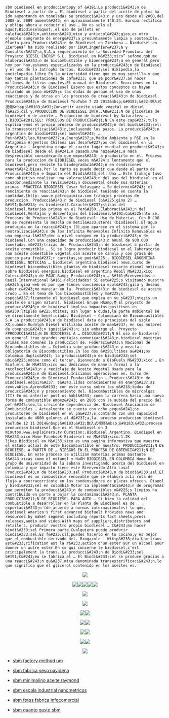 
```
sbm biodiesel en produccionCopy of &#191;La producci&#243;n de Biodiesel a partir de … El biodiesel a partir del aceite de palma ha ido aumentando en toneladas su producci&#243;n y uso desde el 2008,del 2008 al 2009 aument&#243; en aproximadamente 140,34. Europa rectifica y obliga ahora a reducir el uso … No es solo el &quot;Biodiesel&quot;,el uso de pellets en calefaci&#243;n,antiecon&#243;mico y antiecol&#243;gico,es otro ejemplo sangrante de energ&#237;a presuntamente limpia y sostenible. Planta para Producci&#243;n de Biodiesel en Zierbena … Biodiesel en Zierbena” ha sido realizado por IDOM,Ingenier&#237;a y Consultor&#237;a,S.A.a requerimiento de la Sociedad Promotora del Proyecto DIESEL ENERGY S.L. Biodiesel en M&#233;xico” sefome.gob.mx elaboraci&#243;n de biocombustible y bioenerg&#237;a en general,pero hoy por hoy,estamos especializados en la producci&#243;n de Biodiesel y el uso de la Jatropha Curcas. Biodi&#233;sel Wikipedia,la enciclopedia libre En la universidad dicen que es muy sencillo y que hay tantas plantaciones de caf&#233; que se podr&#237;an hacer millones de litros anuales.El manual de Biodiesel. Reacciones en la Producci&#243;n de Biodiesel Espero que estos conceptos os hayan aclarado un poco m&#225;s las dudas de porque el uso de unas reacciones y de otras en los procesos de creaci&#243;n de biodiesel. Producci&#243;n de Biodiesel YouTube 7 23 2012&nbsp;&#0183;&#32;嵌入式视频&nbsp;&#0183;&#32;Convertir aceite usado vegetal en diesel f&#225;cil y.PRODUCCION DE BIODIESEL INTA.JAB&#211;N de glicerina de biodiesel o de aceite … Produccion de biodiesel by Naturaleza … 1.BIODI&#201;SEL: PROCESOS DE PRODUCCI&#211;N En este cap&#237;tulo explicaremos el propio proceso de producci&#243;n del biodi&#233;sel: la transesterificaci&#243;n,incluyendo los pasos. La producci&#243;n argentina de biodi&#233;sel aument&#243; … Petr&#243;leo,Miner&#237;a,Energ&#237;a,Medio Ambiente y RSE en la Patagonia Argentino Chilena Los desaf&#237;os del biodiesel en la Argentina … Argentina ocupa el cuarto lugar mundial en producci&#243;n de biodiesel desde el a&#241;o pasado.Una haza&#241;a nada despreciable considerando que empez&#243; a producirlo en el. Proceso para la produccion de BIODIESEL veces m&#224;s lentamente que el biodiesel,pero resiste la biodegradaci&#242;n en condiciones anaer&#242;bicas.Por lo tanto se puede decir que desde el punto de Producci&#243;n e Impacto del Biodi&#233;sel: Una … Este trabajo tuvo como objetivo realizar una valoraci&#243;n del uso del biodiesel en el Ecuador,mediante la revisi&#243;n documental desde sus materias primas. PRACTICA BIODIESEL Cesar Velasquez … Se determin&#243; el rendimiento de reacci&#243;n de biodiesel teniendo en cuenta la cantidad.[http: www.e petroquimica.com trabajos procesos de produccion. Producci&#243;n de biodiesel (p&#225;gina 2) … &#191;Qu&#233; es biodiesel?.Caracter&#237;sticas del biodiesel.Materias primas en el Per&#250;.Elaboraci&#243;n del biodiesel.Ventajas y desventajas del biodiesel.&#191;Cu&#225;nto se. Procesos de Producci&#243;n de Biodiesel: Uso de Materias. Con R COO Me se representa la mezcla de metil&#233;steres (biodiesel).El agua producida en la reacci&#243;n (3),que aparece en el sistema por la neutralizaci&#243;n de los Infinita Renovables Infinita Renovables es una empresa l&#237;der a nivel europeo en la producci&#243;n de biodiesel.Con una capacidad de producci&#243;n anual de 900.000 toneladas m&#233;tricas de. Producci&#243;n de biodiesel a partir de aceite comestible … Si se logra producir biodiesel en el laboratorio con aceite comestible vegetal,con aceite de canola y con grasa de puerco para fre&#237;r carnitas,se podr&#225;. BIODIESEL ARGENTINA BIODIESEL NOTICIAS … biodiesel argentina,biodiesel news,curso de biodiesel biocombustibles plantas de biodiesel rosario etanol noticias sobre biodiesel energias.biodiesel en argentina Reoil M&#233;xico Colecci&#243;n de RAUC &amp; Producci&#243;n … &#161;Bienvenidos a Reoil International &#161;Felicidades! Si est&#225;s visitando nuestra p&#225;gina web es por que tienes conciencia ecol&#243;gica y deseas saber c&#243;mo manejar en la. Producci&#243;n de biodiesel de aceite crudo … En el tema de los biocombustibles y m&#225;s espec&#237;ficamente el biodiesel que emplea en su s&#237;ntesis un aceite de origen natural. Biodiesel Grupo H&amp;M El proyecto de producci&#243;n de biodiesel implica impactos positivos en m&#250;ltiples &#225;mbitos; sin lugar a dudas,la parte ambiental se ve directamente beneficiada. Biodiesel ~ Colombiana de Biocombustibles S.A La producci&#243;n de biodiesel data de principios del siglo XX,cuando Rudolph Diesel utilizaba aceite de man&#237; en sus motores de compresi&#243;n ignici&#243;n; sin embargo el. Proyecto FPRODUCCI&#211;N DE BIODIESEL A … DISCUSI&#211;N El uso de biodiesel en general trae grandes ventajas.comunicaci&#243;n.biodiesel materias primas mas comunes la produccion de. Federaci&#243;n Nacional de Biocombustibles de … Colombia sube producci&#243;n y mezcla obligatoria de Biocombustibles.En los dos &#250;ltimos a&#241;os Colombia duplic&#243; la producci&#243;n de biodi&#233;sel ubic&#225;ndose como el tercer. Bienvenido a BioFuels M&#233;xico … En Biofuels de M&#233;xico nos dedicamos de manera formal a la recolecci&#243;n y reciclaje de Aceite Vegetal Usado para la producci&#243;n de Biodiesel.Iniciamos operaciones en. Curso de Producci&#243;n de Biodiesel Fundaci&#243;n … Producci&#243;n de Biodiesel.Adquir&#237; s&#243;lidos conocimientos en energ&#237;as renovables.Aprend&#233; con este curso sobre los m&#233;todos de producci&#243;n y procesamiento del. Biocombustibles de microalgas (II) En mi anterior post os habl&#233; como la carrera hacia una nueva forma de combustible empez&#243; en 2005 con la subida del precio del petr&#243;leo,la creciente dependencia de. Biodiesel Asociacion de Combustibles … Actualmente se cuenta con ocho peque&#241;os productores de biodiesel en el pa&#237;s,contando con una capacidad instalada de 4000 galones al d&#237;a,la. proceso produccion biodiesel YouTube 12 11 2014&nbsp;&#0183;&#32;嵌入式视频&nbsp;&#0183;&#32;proceso produccion biodiesel.Que es el Biodiesel.en 3 minutos.www.explainers.tv Duration:.Biodiesel Argentino. Biodiesel en M&#233;xico Home Facebook Biodiesel en M&#233;xico.1.2K likes.Biodiesel en M&#233;xico es una pagina informativa que muestra el estado actual de este biocombustible en nuestro. PRODUCCI&#211;N DE BIODIESEL A PARTIR DE … RIESGOS EN EL PROCESO DE OBTENCI&#211;N DE BIODIESEL En este proceso se utilizan materias primas bastante t&#243;xicas como el metanol y NaOH BIODIESEL EN COLOMBIA Home Un grupo de universidad de la sabana investigando acerca del biodiesel en colombia y que impacto tiene este Bienvenido Alfa Laval Producci&#243;n de biodi&#233;sel Producci&#243;n de biodi&#233;sel.El biodiesel es un combustible renovable que se elabora a.La ruta de flujo a contracorriente en los condensadores de placas ofrecen. Etanol y biodi&#233;sel en colombia Motor La implementaci&#243;n de programas que permiten la producci&#243;n de combustibles m&#225;s limpios ha contribuido en parte a bajar la contaminaci&#243;n. PLANTA PRODUCCI&#211;N DE BIODIESEL PARA AUTO … Si bien la calidad del combustible a desarrollar en la Planta de Biodiesel es de exportaci&#243;n (de acuerdo a normas internacionales) lo que. Biodiesel America's first advanced biofuel! Provides news and resources by maket segment including reports,fact sheets,press releases,audio and video.With maps of suppliers,distributors and retailers. producir vuestro propio biodiesel … C&#243;mo hacer biodi&#233;sel Primera parte.Cualquiera puede producir biodi&#233;sel.Es f&#225;cil,puedes hacerlo en tu cocina,y es mejor que el combustible derivado del. Biogazole — Wikip&#233;dia Une trans est&#233;rification est la r&#233;action d'un ester sur un alcool pour donner un autre ester.En ce qui concerne le biodiesel,c'est principalement la trans. La producci&#243;n de Biodi&#233;sel &#191;C&#243;mo se fabrica el … El Biodi&#233;sel se produce gracias a una reacci&#243;n qu&#237;mica denominada transesterificaci&#243;n,lo que significa que el glicerol contenido en los aceites es. 
```

<div align="center">

<a href="https://es-crusher.shibang-china.com/github&k=sbm+biodiesel+en+produccion"><img src="https://static.shibang-china.com/es/crusher/logo.jpg"></a>

<a href="https://es-crusher.shibang-china.com/github&k=sbm+biodiesel+en+produccion"><img src="https://static.shibang-china.com/es/crusher/index.jpg"></a><a href="https://es-crusher.shibang-china.com/material.htmlgithub&k=sbm+biodiesel+en+produccion"><img src="https://static.shibang-china.com/es/crusher/material.jpg"></a><a href="https://es-crusher.shibang-china.com/application.htmlgithub&k=sbm+biodiesel+en+produccion"><img src="https://static.shibang-china.com/es/crusher/application.jpg"></a><a href="https://es-crusher.shibang-china.com/aboutus.htmlgithub&k=sbm+biodiesel+en+produccion"><img src="https://static.shibang-china.com/es/crusher/aboutus.jpg"></a><a href="https://es-crusher.shibang-china.com/contact.htmlgithub&k=sbm+biodiesel+en+produccion"><img src="https://static.shibang-china.com/es/crusher/contact.jpg"></a>

<a href="https://es-crusher.shibang-china.com/github&k=sbm+biodiesel+en+produccion"><img src="https://static.shibang-china.com/es/crusher/banner.jpg"></a>

<a href="https://swt.shibang-china.com/github&k=sbm+biodiesel+en+produccion"><img src="https://static.shibang-china.com/es/crusher/text.jpg"></a>

<a href="https://swt.shibang-china.com/github&k=sbm+biodiesel+en+produccion"><img src="https://static.shibang-china.com/es/crusher/chat.jpg"></a><a href="https://es-crusher.shibang-china.com/contact.htmlgithub&k=sbm+biodiesel+en+produccion"><img src="https://static.shibang-china.com/es/crusher/message.jpg"></a>

<a href="https://es-crusher.shibang-china.com/products/pe.htmlgithub&k=sbm+biodiesel+en+produccion"><img src="https://static.shibang-china.com/es/crusher/pe.jpg"></a><a href="https://es-crusher.shibang-china.com/products/pf.htmlgithub&k=sbm+biodiesel+en+produccion"><img src="https://static.shibang-china.com/es/crusher/pf.jpg"></a>

<a href="https://es-crusher.shibang-china.com/products/hpt.htmlgithub&k=sbm+biodiesel+en+produccion"><img src="https://static.shibang-china.com/es/crusher/hpt.jpg"></a><a href="https://es-crusher.shibang-china.com/products/vsi.htmlgithub&k=sbm+biodiesel+en+produccion"><img src="https://static.shibang-china.com/es/crusher/vsi.jpg"></a>

<a href="https://es-crusher.shibang-china.com/products/klv.htmlgithub&k=sbm+biodiesel+en+produccion"><img src="https://static.shibang-china.com/es/crusher/klv.jpg"></a><a href="https://es-crusher.shibang-china.com/products/portable.htmlgithub&k=sbm+biodiesel+en+produccion"><img src="https://static.shibang-china.com/es/crusher/portable.jpg"></a>

<a href="https://swt.shibang-china.com/github&k=sbm+biodiesel+en+produccion"><img src="https://static.shibang-china.com/es/crusher/case.jpg"></a>

</div>


* [sbm factory method um](sbm%20factory%20method%20um.md)

* [sbm fabrica yeso navidena](sbm%20fabrica%20yeso%20navidena.md)

* [sbm minimolino aceite raymond](sbm%20minimolino%20aceite%20raymond.md)

* [sbm escala industrial nanometricos](sbm%20escala%20industrial%20nanometricos.md)

* [sbm fotos fabrica infocomercial](sbm%20fotos%20fabrica%20infocomercial.md)

* [sbm quanto gasto sbm](sbm%20quanto%20gasto%20sbm.md)